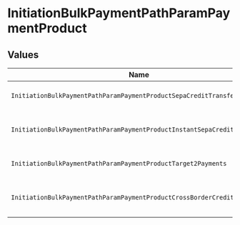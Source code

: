 # InitiationBulkPaymentPathParamPaymentProduct


## Values

| Name                                                                     | Value                                                                    |
| ------------------------------------------------------------------------ | ------------------------------------------------------------------------ |
| `InitiationBulkPaymentPathParamPaymentProductSepaCreditTransfers`        | sepa-credit-transfers                                                    |
| `InitiationBulkPaymentPathParamPaymentProductInstantSepaCreditTransfers` | instant-sepa-credit-transfers                                            |
| `InitiationBulkPaymentPathParamPaymentProductTarget2Payments`            | target-2-payments                                                        |
| `InitiationBulkPaymentPathParamPaymentProductCrossBorderCreditTransfers` | cross-border-credit-transfers                                            |